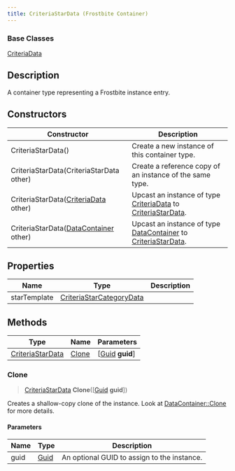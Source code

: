 ```yaml
---
title: CriteriaStarData (Frostbite Container)
---
```

### Base Classes

[CriteriaData](CriteriaData)

## Description

A container type representing a Frostbite instance entry.

## Constructors

| Constructor                                                                 | Description                                                                                                             |
| --------------------------------------------------------------------------- | ----------------------------------------------------------------------------------------------------------------------- |
| CriteriaStarData()                                                          | Create a new instance of this container type.                                                                           |
| CriteriaStarData(CriteriaStarData other)                                    | Create a reference copy of an instance of the same type.                                                                |
| CriteriaStarData([CriteriaData](CriteriaData) other)                        | Upcast an instance of type [CriteriaData](CriteriaData) to [CriteriaStarData](CriteriaStarData).                        |
| CriteriaStarData([DataContainer](/vext/ref/cls/shr/datacontainer) other) | Upcast an instance of type [DataContainer](/vext/ref/cls/shr/datacontainer) to [CriteriaStarData](CriteriaStarData). |

## Properties

| Name         | Type                                                 | Description |
| ------------ | ---------------------------------------------------- | ----------- |
| starTemplate | [CriteriaStarCategoryData](CriteriaStarCategoryData) |             |

## Methods

| Type                                 | Name            | Parameters                                     |
| ------------------------------------ | --------------- | ---------------------------------------------- |
| [CriteriaStarData](CriteriaStarData) | [Clone](#clone) | \[[Guid](/vext/ref/cls/shr/guid) **guid**\] |

### Clone

> [CriteriaStarData](CriteriaStarData) **Clone**(\[[Guid](/vext/ref/cls/shr/guid) **guid**\])

Creates a shallow-copy clone of the instance. Look at [DataContainer::Clone](/vext/ref/cls/shr/datacontainer#clone) for more details.

#### Parameters

| Name | Type         | Description                                 |
| ---- | ------------ | ------------------------------------------- |
| guid | [Guid](Guid) | An optional GUID to assign to the instance. |
